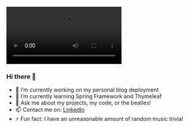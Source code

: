 ![Header](https://github.com/roccopaccione/roccopaccione/blob/main/Blue_LinkedIn_Banner.mp4)
### Hi there 👋

- 🔭 I’m currently working on my personal blog deployment
- 🌱 I’m currently learning Spring Framework and Thymeleaf
- 💬 Ask me about my projects, my code, or the beatles!
- 📫 Contact me on: [LinkedIn](https://www.linkedin.com/in/rocco-paccione-0359561bb/)
- ⚡ Fun fact: I have an unreasonable amount of random music trivia!
<!--
**roccopaccione/roccopaccione** is a ✨ _special_ ✨ repository because its `README.md` (this file) appears on your GitHub profile.
